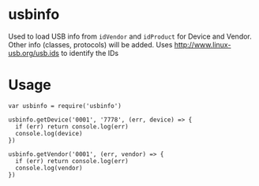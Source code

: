 # usbinfo
Used to load USB info from `idVendor` and `idProduct` for Device and Vendor.
Other info (classes, protocols) will be added.
Uses http://www.linux-usb.org/usb.ids to identify the IDs

# Usage
```
var usbinfo = require('usbinfo')

usbinfo.getDevice('0001', '7778', (err, device) => {
  if (err) return console.log(err)
  console.log(device)
})

usbinfo.getVendor('0001', (err, vendor) => {
  if (err) return console.log(err)
  console.log(vendor)
})
```
